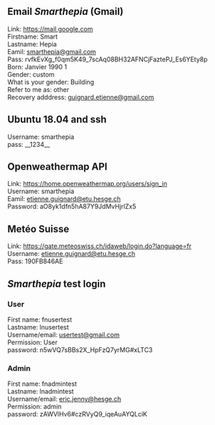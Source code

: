 
## Email *Smarthepia* (Gmail)
Link: https://mail.google.com  
Firstname: Smart  
Lastname: Hepia  
Eamil: smarthepia@gmail.com  
Pass: rvfkEvXg_f0qm5K49_7scAq08BH32AFNCjFaztePJ_Es6YEty8p  
Born: Janvier 1990  1  
Gender: custom  
What is your gender: Building  
Refer to me as: other  
Recovery adddress: guignard.etienne@gmail.com

## Ubuntu 18.04 and ssh
Username: smarthepia  
pass: \_\_1234__  

## Openweathermap API
Link: https://home.openweathermap.org/users/sign_in  
Username: smarthepia  
Eamil: etienne.guignard@etu.hesge.ch  
Password: aO8yk1dfn5hA87Y9JdMvHjrlZx5  

## Metéo Suisse
Link: https://gate.meteoswiss.ch/idaweb/login.do?language=fr  
Username: etienne.guignard@etu.hesge.ch  
Pass: 190FB846AE  

## *Smarthepia* test login

### User
First name: fnusertest   
Lastname: lnusertest   
Username/email: usertest@gmail.com   
Permission: User   
password: n5wVQ7sBBs2X_HpFzQ7yrMG#xLTC3   

### Admin
First name: fnadmintest   
Lastname: lnadmintest   
Username/email: eric.jenny@hesge.ch   
Permission: admin   
password: zAWVlHv6#czRVyQ9_iqeAuAYQLciK   
